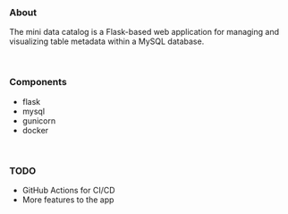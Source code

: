 ### About
The mini data catalog is a Flask-based web application for managing and visualizing table metadata within a MySQL database. 

<br>

### Components
* flask
* mysql
* gunicorn
* docker

<br>

### TODO
* GitHub Actions for CI/CD
* More features to the app
